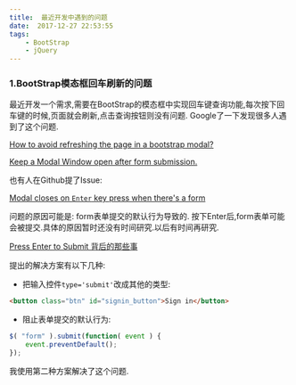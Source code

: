 ```yaml
---
title:  最近开发中遇到的问题
date:  2017-12-27 22:53:55
tags: 
    - BootStrap
    - jQuery
---
```


### 1.BootStrap模态框回车刷新的问题

最近开发一个需求,需要在BootStrap的模态框中实现回车键查询功能,每次按下回车键的时候,页面就会刷新,点击查询按钮则没有问题.
Google了一下发现很多人遇到了这个问题.

[How to avoid refreshing the page in a bootstrap modal?](https://stackoverflow.com/questions/14938290/how-to-avoid-refreshing-the-page-in-a-bootstrap-modal)

[Keep a Modal Window open after form submission.](https://teamtreehouse.com/community/keep-a-modal-window-open-after-form-submission)

也有人在Github提了Issue:

[Modal closes on `Enter` key press when there's a form](https://github.com/react-bootstrap/react-bootstrap/issues/1128)




问题的原因可能是: form表单提交的默认行为导致的. 按下Enter后,form表单可能会被提交.具体的原因暂时还没有时间研究.以后有时间再研究.

[Press Enter to Submit 背后的那些事](http://david-chen-blog.logdown.com/posts/177766-how-forms-submit-when-pressing-enter)

提出的解决方案有以下几种:

- 把输入控件`type='submit'`改成其他的类型:

```html
<button class="btn" id="signin_button">Sign in</button>
```

- 阻止表单提交的默认行为:

```javascript
$( "form" ).submit(function( event ) {
    event.preventDefault();
});
```

我使用第二种方案解决了这个问题.





